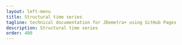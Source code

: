 ```yaml
---
layout: left-menu
title: Structural time series
tagline: technical documentation for JDemetra+ using GitHub Pages
description: Structural time series
order: 400
---
```

